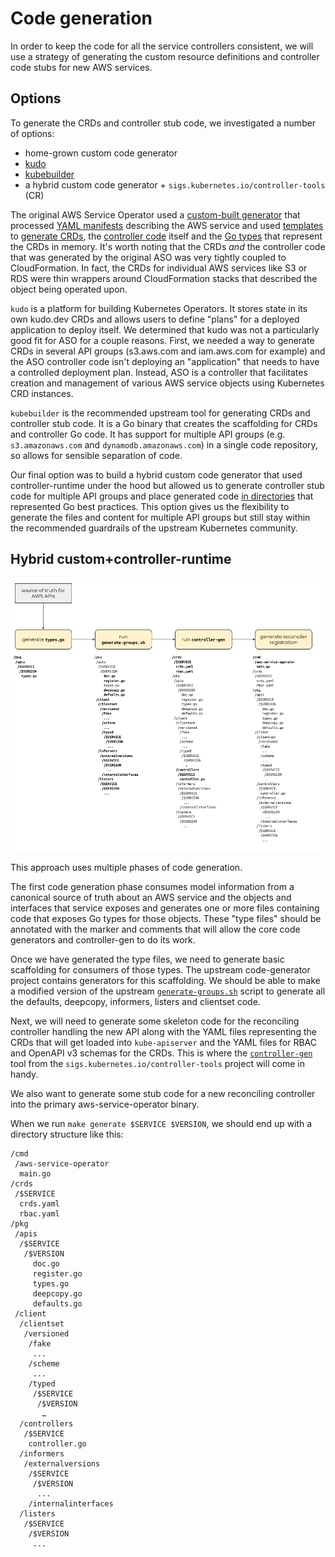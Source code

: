 # Code generation

In order to keep the code for all the service controllers consistent, we will
use a strategy of generating the custom resource definitions and controller
code stubs for new AWS services.

## Options

To generate the CRDs and controller stub code, we investigated a number of
options:

- home-grown custom code generator
- [kudo](https://kudo.dev)
- [kubebuilder](github.com/kubernetes-sigs/kubebuilder)
- a hybrid custom code generator + `sigs.kubernetes.io/controller-tools` (CR)

The original AWS Service Operator used a [custom-built generator][1] that
processed [YAML manifests][2] describing the AWS service and used
[templates][3] to [generate CRDs][4], the [controller code][5] itself and the
[Go types][6] that represent the CRDs in memory. It's worth noting that the
CRDs *and* the controller code that was generated by the original ASO was very
tightly coupled to CloudFormation. In fact, the CRDs for individual AWS
services like S3 or RDS were thin wrappers around CloudFormation stacks that
described the object being operated upon.


`kudo` is a platform for building Kubernetes Operators. It stores state in its
own kudo.dev CRDs and allows users to define "plans" for a deployed application
to deploy itself. We determined that kudo was not a particularly good fit for
ASO for a couple reasons. First, we needed a way to generate CRDs in several
API groups (s3.aws.com and iam.aws.com for example) and the ASO controller code
isn't deploying an "application" that needs to have a controlled deployment
plan. Instead, ASO is a controller that facilitates creation and management of
various AWS service objects using Kubernetes CRD instances.

`kubebuilder` is the recommended upstream tool for generating CRDs and controller 
stub code. It is a Go binary that creates the scaffolding for CRDs and
controller Go code. It has support for multiple API groups (e.g. `s3.amazonaws.com`
and `dynamodb.amazonaws.com`) in a single code repository, so allows for sensible
separation of code.

Our final option was to build a hybrid custom code generator that used
controller-runtime under the hood but allowed us to generate controller stub
code for multiple API groups and place generated code [in directories][7] that
represented Go best practices. This option gives us the flexibility to generate
the files and content for multiple API groups but still stay within the
recommended guardrails of the upstream Kubernetes community.


## Hybrid custom+controller-runtime

![Multi-phase approach to code generation for ASO](../images/multi-phase-code-generation.png)

This approach uses multiple phases of code generation.

The first code generation phase consumes model information from a canonical
source of truth about an AWS service and the objects and interfaces that
service exposes and generates one or more files containing code that exposes
Go types for those objects. These "type files" should be annotated with the
marker and comments that will allow the core code generators and controller-gen
to do its work.

Once we have generated the type files, we need to generate basic scaffolding
for consumers of those types. The upstream code-generator project contains
generators for this scaffolding. We should be able to make a modified version
of the upstream [`generate-groups.sh`][8] script to generate all the defaults,
deepcopy, informers, listers and clientset code.

Next, we will need to generate some skeleton code for the reconciling
controller handling the new API along with the YAML files representing the CRDs
that will get loaded into `kube-apiserver` and the YAML files for RBAC and
OpenAPI v3 schemas for the CRDs. This is where the [`controller-gen`][9] tool
from the `sigs.kubernetes.io/controller-tools` project will come in handy.


We also want to generate some stub code for a new reconciling controller into
the primary aws-service-operator binary.

When we run `make generate $SERVICE $VERSION`, we should end up with a directory
structure like this:

```
/cmd
 /aws-service-operator
  main.go
/crds
 /$SERVICE
  crds.yaml
  rbac.yaml
/pkg
 /apis
  /$SERVICE
   /$VERSION
     doc.go
     register.go
     types.go
     deepcopy.go
     defaults.go
 /client
  /clientset
   /versioned
    /fake
     ...
    /scheme
     ...
    /typed
     /$SERVICE
      /$VERSION
       …
  /controllers
   /$SERVICE
    controller.go
  /informers
   /externalversions
    /$SERVICE
     /$VERSION
      ...
    /internalinterfaces
  /listers
   /$SERVICE
    /$VERSION
     ...
```

[1]: https://github.com/amazon-archives/aws-service-operator/tree/master/code-generation
[2]: https://github.com/amazon-archives/aws-service-operator/tree/master/models
[3]: https://github.com/amazon-archives/aws-service-operator/tree/master/code-generation/pkg/codegen/assets
[4]: https://github.com/amazon-archives/aws-service-operator/blob/b4befd62322a57ac78aa39ea08771fc32912592a/code-generation/pkg/codegen/assets/aws-service-operator.yaml.templ#L13-L31
[5]: https://github.com/amazon-archives/aws-service-operator/blob/master/code-generation/pkg/codegen/assets/operator.go.templ
[6]: https://github.com/amazon-archives/aws-service-operator/blob/master/code-generation/pkg/codegen/assets/types.go.templ
[7]: https://github.com/kubernetes-sigs/kubebuilder/issues/1268
[8]: https://github.com/kubernetes/code-generator/blob/6b257a9d6f461b5e15dc2f0d13e29731a5b5255a/generate-groups.sh
[9]: https://github.com/kubernetes-sigs/controller-tools/blob/a5fa7b956b85a6e792bc7086fedf7107d62452b1/cmd/controller-gen/main.go
